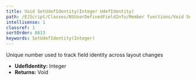 ```yaml
---
title: Void SetUdefIdentity(Integer UdefIdentity)
path: /EJScript/Classes/NSUserDefinedFieldInfo/Member functions/Void SetUdefIdentity(Integer p_0)
intellisense: 1
classref: 1
sortOrder: 8613
keywords: SetUdefIdentity(Integer)
---
```



Unique number used to track field identity across layout changes



* **UdefIdentity:** Integer
* **Returns:** Void


